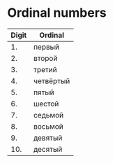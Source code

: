 # Ordinal numbers

| Digit | Ordinal |
| --- | --- |
| 1. | первый |
| 2. | второй |
| 3. | третий |
| 4. | четвёртый |
| 5. | пятый |
| 6. | шестой |
| 7. | седьмой |
| 8. | восьмой |
| 9. | девятый |
| 10. | десятый |
